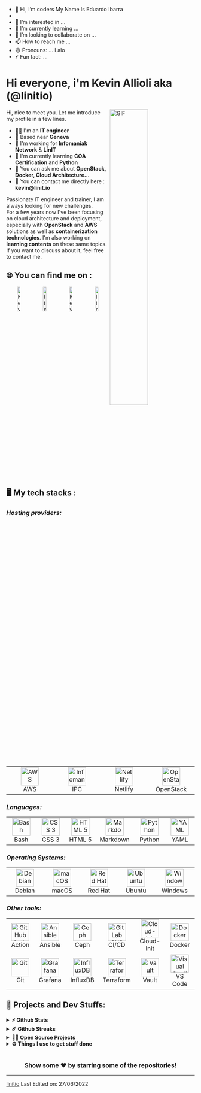 - 👋 Hi, I’m coders My Name Is Eduardo Ibarra
- 
- 👀 I’m interested in ...
- 🌱 I’m currently learning ...
- 💞️ I’m looking to collaborate on ...
- 📫 How to reach me ...
- 😄 Pronouns: ... Lalo 
- ⚡ Fun fact: ...

<!---
archeduardo5/archeduardo5 is a ✨ special ✨ repository because its `README.md` (this file) appears on your GitHub profile.
You can click the Preview link to take a look at your changes.
--->

# Hi everyone, i'm Kevin Allioli aka (@linitio)
<img align="right" alt="GIF" src="https://github.com/abhisheknaiidu/abhisheknaiidu/blob/master/code.gif?raw=true" width="45%" />
<p width="45%">
Hi, nice to meet you. Let me introduce my profile in a few lines.
  <ul>
    <li>👨‍🔧 I'm an <b>IT engineer</b></li>
    <li>📍 Based near <b>Geneva</b></li>
    <li>🏢 I'm working for <b>Infomaniak Network</b> & <b>LinIT</b></li>
    <li>🌱 I'm currently learning <b>COA Certification</b> and <b>Python</b></li>
    <li>💬 You can ask me about <b>OpenStack, Docker, Cloud Architecture...</b></li>
    <li>📮 You can contact me directly here : <b>kevin@linit.io</b>
  </ul>
Passionate IT engineer and trainer, I am always looking for new challenges.
<br>For a few years now I've been focusing on cloud architecture and deployment, especially with <b>OpenStack</b> and <b>AWS</b> solutions as well as <b>containerization technologies</b>. I'm also working on <b>learning contents</b> on these same topics.<br>
If you want to discuss about it, feel free to contact me.
</p>

## 🌐 You can find me on :
<p align="center">
  <a href="https://www.linkedin.com/in/kevinallioli/" target="_blank"><img alt="Kevin Allioli LinkedIn profile" src="https://github.com/linitio/static-content/blob/main/img/logo/linkedin-button.png?raw=true" width="13%"></a>
  <a href="https://twitter.com/linit_io/" target="_blank"><img alt="linit.io Twitter profile" src="https://github.com/linitio/static-content/blob/main/img/logo/twitter-button.png?raw=true" width="13%"></a>
  <a href="https://www.openstack.org/community/members/profile/139244/kevin-allioli" target="_blank"><img alt="Kevin Allioli OpenInfra profile" src="https://github.com/linitio/static-content/blob/main/img/logo/openinfra-button.png?raw=true" width="13%"></a>
  <a href="https://www.youtube.com/channel/UCprX4LgBZkGr6hcyy5NSgoQ"><img alt="linit.io YouTube channel" src="https://github.com/linitio/static-content/blob/main/img/logo/youtube-button.png?raw=true" width="13%"></a>
</p>

## 🖥️ My tech stacks :

<p align="right">
  <h3><i>Hosting providers:</i></h3>
  <table>
  <tr border: none;>
    <td align="center" width="110">
      <a href="#%EF%B8%8F-my-tech-stacks-">
        <img src="https://github.com/linitio/static-content/blob/main/img/logo/aws-logo.png?raw=true" width="48" height="48" alt="AWS" />
      </a>
      <br>AWS
    </td>	  
    <td align="center" width="110">
      <a href="#%EF%B8%8F-my-tech-stacks-">
        <img src="https://github.com/linitio/static-content/blob/main/img/logo/ipc-logo.png?raw=true" width="48" height="48" alt="Infomaniak Public Cloud" />
      </a>
      <br>IPC
    </td>
    <td align="center" width="110">
      <a href="#%EF%B8%8F-my-tech-stacks-">
        <img src="https://github.com/linitio/static-content/blob/main/img/logo/netlify-logo.png?raw=true" width="48" height="48" alt="Netlify" />
      </a>
      <br>Netlify
    </td>
    <td align="center" width="110">
      <a href="#%EF%B8%8F-my-tech-stacks-">
        <img src="https://github.com/linitio/static-content/blob/main/img/logo/openstack-logo.png?raw=true" width="48" height="48" alt="OpenStack" />
      </a>
      <br>OpenStack
    </td>
  </tr>
</table>
<p>
  <h3><i>Languages:</i></h3>
  <table>
  <tr border: none;>
   <td align="center" width="110">
      <a href="#%EF%B8%8F-my-tech-stacks-">
        <img src="https://github.com/linitio/static-content/blob/main/img/logo/bash-logo.png?raw=true" width="48" height="48" alt="Bash" />
      </a>
      <br>Bash
    </td>
    <td align="center" width="110">
      <a href="#%EF%B8%8F-my-tech-stacks-">
        <img src="https://github.com/linitio/static-content/blob/main/img/logo/css3-logo.png?raw=true" width="48" height="48" alt="CSS 3" />
      </a>
      <br>CSS 3
    </td>
    <td align="center" width="110">
      <a href="#%EF%B8%8F-my-tech-stacks-">
        <img src="https://github.com/linitio/static-content/blob/main/img/logo/html5-logo.png?raw=true" width="48" height="48" alt="HTML 5" />
      </a>
      <br>HTML 5
    </td>
    <td align="center" width="110">
      <a href="#%EF%B8%8F-my-tech-stacks-">
        <img src="https://github.com/linitio/static-content/blob/main/img/logo/markdown-logo.png?raw=true" width="48" height="48" alt="Markdown" />
      </a>
      <br>Markdown
    </td>
    <td align="center" width="110">
      <a href="#%EF%B8%8F-my-tech-stacks-">
        <img src="https://github.com/linitio/static-content/blob/main/img/logo/python-logo.png?raw=true" width="48" height="48" alt="Python" />
      </a>
      <br>Python
    </td>
    <td align="center" width="110">
      <a href="#%EF%B8%8F-my-tech-stacks-">
        <img src="https://github.com/linitio/static-content/blob/main/img/logo/yaml-logo.png?raw=true" width="48" height="48" alt="YAML" />
      </a>
      <br>YAML
    </td>
  </tr>
</table>
</p>
<p>
  <h3><i>Operating Systems:</i></h3>
  <table>
  <tr border: none;>
    <td align="center" width="110">
      <a href="#%EF%B8%8F-my-tech-stacks-">
        <img src="https://github.com/linitio/static-content/blob/main/img/logo/debian-logo.png?raw=true" width="48" height="48" alt="Debian" />
      </a>
      <br>Debian
    </td>	  
    <td align="center" width="110">
      <a href="#%EF%B8%8F-my-tech-stacks-">
        <img src="https://github.com/linitio/static-content/blob/main/img/logo/apple-logo.png?raw=true" width="48" height="48" alt="macOS" />
      </a>
      <br>macOS
    </td>
    <td align="center" width="110">
      <a href="#%EF%B8%8F-my-tech-stacks-">
        <img src="https://github.com/linitio/static-content/blob/main/img/logo/redhat-logo.png?raw=true" width="48" height="48" alt="Red Hat" />
      </a>
      <br>Red Hat
    </td>
    <td align="center" width="110">
      <a href="#%EF%B8%8F-my-tech-stacks-">
        <img src="https://github.com/linitio/static-content/blob/main/img/logo/ubuntu-logo.png?raw=true" width="48" height="48" alt="Ubuntu" />
      </a>
      <br>Ubuntu
    </td>
    <td align="center" width="110">
      <a href="#%EF%B8%8F-my-tech-stacks-">
        <img src="https://github.com/linitio/static-content/blob/main/img/logo/windows-logo.png?raw=true" width="48" height="48" alt="Windows" />
      </a>
      <br>Windows
    </td>
  </tr>
</table>
</p>
<p>
  <h3><i>Other tools:</i></h3>
  <table>
  <tr border: none;>
    <td align="center" width="110">
      <a href="#%EF%B8%8F-my-tech-stacks-">
        <img src="https://github.com/linitio/static-content/blob/main/img/logo/github-logo.png?raw=true" width="48" height="48" alt="GitHub Action" />
      </a>
      <br>Action
    </td>	  
    <td align="center" width="110">
      <a href="#%EF%B8%8F-my-tech-stacks-">
        <img src="https://github.com/linitio/static-content/blob/main/img/logo/ansible-logo.png?raw=true" width="48" height="48" alt="Ansible" />
      </a>
      <br>Ansible
    </td>
    <td align="center" width="110">
      <a href="#%EF%B8%8F-my-tech-stacks-">
        <img src="https://github.com/linitio/static-content/blob/main/img/logo/ceph-logo.png?raw=true" width="48" height="48" alt="Ceph" />
      </a>
      <br>Ceph
    </td>
    <td align="center" width="110">
      <a href="#%EF%B8%8F-my-tech-stacks-">
        <img src="https://github.com/linitio/static-content/blob/main/img/logo/gitlab-logo.png?raw=true" width="48" height="48" alt="GitLab CI/CD" />
      </a>
      <br>CI/CD
    </td>
    <td align="center" width="110">
      <a href="#%EF%B8%8F-my-tech-stacks-">
        <img src="https://github.com/linitio/static-content/blob/main/img/logo/cloud-init-logo.png?raw=true" width="48" height="48" alt="Cloud-Init" />
      </a>
      <br>Cloud-Init
    </td>
    <td align="center" width="110">
      <a href="#%EF%B8%8F-my-tech-stacks-">
        <img src="https://github.com/linitio/static-content/blob/main/img/logo/docker-logo.png?raw=true" width="48" height="48" alt="Docker" />
      </a>
      <br>Docker
    </td>
  </tr>
  <tr>
    <td align="center" width="110">
      <a href="#%EF%B8%8F-my-tech-stacks-">
        <img src="https://github.com/linitio/static-content/blob/main/img/logo/git-logo.png?raw=true" width="48" height="48" alt="Git" />
      </a>
      <br>Git
    </td>	  
    <td align="center" width="110">
      <a href="#%EF%B8%8F-my-tech-stacks-">
        <img src="https://github.com/linitio/static-content/blob/main/img/logo/grafana-logo.png?raw=true" width="48" height="48" alt="Grafana" />
      </a>
      <br>Grafana
    </td>
    <td align="center" width="110">
      <a href="#%EF%B8%8F-my-tech-stacks-">
        <img src="https://github.com/linitio/static-content/blob/main/img/logo/influxdb-logo.png?raw=true" width="48" height="48" alt="InfluxDB" />
      </a>
      <br>InfluxDB
    </td>
    <td align="center" width="110">
      <a href="#%EF%B8%8F-my-tech-stacks-">
        <img src="https://github.com/linitio/static-content/blob/main/img/logo/terraform-logo.png?raw=true" width="48" height="48" alt="Terraform" />
      </a>
      <br>Terraform
    </td>
    <td align="center" width="110">
      <a href="#%EF%B8%8F-my-tech-stacks-">
        <img src="https://github.com/linitio/static-content/blob/main/img/logo/vault-logo.png?raw=true" width="48" height="48" alt="Vault" />
      </a>
      <br>Vault
    </td>
    <td align="center" width="110">
      <a href="#%EF%B8%8F-my-tech-stacks-">
        <img src="https://github.com/linitio/static-content/blob/main/img/logo/visual-studio-logo.png?raw=true" width="48" height="48" alt="Visual Studio Code" />
      </a>
      <br>VS Code
    </td>
  </tr>
</table>
</p>

## 🚧 Projects and Dev Stuffs:

<details>	
  <summary><b>⚡ Github Stats</b></summary>
	
  <br />
  <img height="180em" src="https://github-readme-stats.vercel.app/api?username=linitio&show_icons=true&hide_border=true&&count_private=true&include_all_commits=true" />
  <img height="180em" src="https://github-readme-stats.vercel.app/api/top-langs/?username=linitio&exclude_repo=KNN-Image-Classification&show_icons=true&hide_border=true&layout=compact&langs_count=8"/>
</details>

<details>	
  <summary><b>☄️ Github Streaks</b></summary>

  <br />
  <img height="180em" src="https://github-readme-streak-stats.herokuapp.com/?user=linitio&hide_border=true" />
</details>

<details>
  <summary><b>🧑‍🚀 Open Source Projects</b></summary>

  <br />
  <table>
    <thead align="center">
      <tr border: none;>
        <td><b>💻 Projects</b></td>
        <td><b>🌟 Stars</b></td>
        <td><b>🍴 Forks</b></td>
        <td><b>🐛 Issues</b></td>
        <td><b>🔔 Pull Requests</b></td>
        <td><b>👨‍💻 Language</b></td>
      </tr>
    </thead>
    <tbody>
      <tr>
	      <td><a href="https://github.com/iampavangandhi/Gitwar"><b>📦 openstack-alpine-images</b></a></td>
        <td><img alt="Stars" src="https://img.shields.io/github/stars/linitio/openstack-alpine-image?style=flat-square&labelColor=343b41"/></td>
        <td><img alt="Forks" src="https://img.shields.io/github/forks/linitio/openstack-alpine-image?style=flat-square&labelColor=343b41"/></td>
        <td><img alt="Issues" src="https://img.shields.io/github/issues/linitio/openstack-alpine-image?style=flat-square"/></td>
        <td><img alt="Pull Requests" src="https://img.shields.io/github/issues-pr/linitio/openstack-alpine-image?style=flat-square"/></td>
        <td><img alt="Language" src="https://img.shields.io/github/languages/top/linitio/openstack-alpine-image?style=flat-square"/></td>
      </tr>
      <tr>
	      <td><a href="https://github.com/linitio/docker-apps-collection"><b>🐳 docker-apps-collection</b></a></td>
        <td><img alt="Stars" src="https://img.shields.io/github/stars/linitio/docker-apps-collection?style=flat-square&labelColor=343b41"/></td>
        <td><img alt="Forks" src="https://img.shields.io/github/forks/linitio/docker-apps-collection?style=flat-square&labelColor=343b41"/></td>
        <td><img alt="Issues" src="https://img.shields.io/github/issues/linitio/docker-apps-collection?style=flat-square"/></td>
        <td><img alt="Pull Requests" src="https://img.shields.io/github/issues-pr/linitio/docker-apps-collection?style=flat-square"/></td>
        <td><img alt="Language" src="https://img.shields.io/badge/yaml-92%25-blue?style=flat-square"/></td>
      </tr>
      <tr>
	      <td><a href="https://github.com/linitio/aws-resume"><b>👨🏻‍💻 aws-resume</b></a></td>
        <td><img alt="Stars" src="https://img.shields.io/github/stars/linitio/aws-resume?style=flat-square&labelColor=343b41"/></td>
        <td><img alt="Forks" src="https://img.shields.io/github/forks/linitio/aws-resume?style=flat-square&labelColor=343b41"/></td>
        <td><img alt="Issues" src="https://img.shields.io/github/issues/linitio/aws-resume?style=flat-square"/></td>
        <td><img alt="Pull Requests" src="https://img.shields.io/github/issues-pr/linitio/aws-resume?style=flat-square"/></td>
        <td><img alt="Language" src="https://img.shields.io/github/languages/top/linitio/aws-resume?style=flat-square"/></td> 
      </tr>
      <tr>
	      <td><a href="https://github.com/linitio/linitio"><b>🤓 linitio</b></a></td>
        <td><img alt="Stars" src="https://img.shields.io/github/stars/linitio/linitio?style=flat-square&labelColor=343b41"/></td>
        <td><img alt="Forks" src="https://img.shields.io/github/forks/linitio/linitio?style=flat-square&labelColor=343b41"/></td>
        <td><img alt="Issues" src="https://img.shields.io/github/issues/linitio/linitio?style=flat-square"/></td>
        <td><img alt="Pull Requests" src="https://img.shields.io/github/issues-pr/linitio/linitio?style=flat-square"/></td>
        <td><img alt="Language" src="https://img.shields.io/badge/markdown-50%25-blue?style=flat-square"/></td> 
      </tr>
    </tbody>
  </table>
  <br />
</details>
 
<details>	
  <br />
  <summary><b>⚙️ Things I use to get stuff done</b></summary>
  	<ul>
  	    <li><b>OS:</b> macOS Monterey</li>
	    <li><b>Laptop: </b> MacBook Pro M1 13" & MacBook Pro M1 Pro 16"</li>
  	    <li><b>Browser: </b> Firefox Web Browser</li>
	    <li><b>Terminal: </b> ZSH: Oh My Zsh (PowerLevel10k)</li>
	    <li><b>Code Editor:</b> VSCode</li>
	    <li><b>To Stay Updated:</b> linit.io, Medium, Linkedin, Twitter and Youtube.</li>
	</ul>	
</details>

#

<div align="center">

### Show some ❤️ by starring some of the repositories!

</div>

------
[linitio](https://github.com/linitio)
Last Edited on: 27/06/2022 
